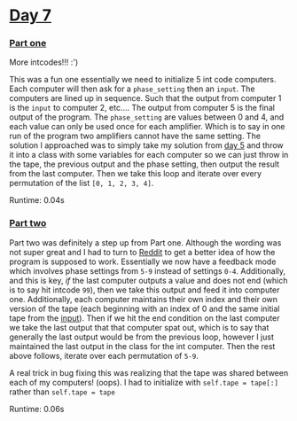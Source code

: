 # [Day 7](./src)

### [Part one](./src/part_1.py)

More intcodes!!! :')

This was a fun one essentially we need to initialize 5 int code computers. Each computer will then ask for a `phase_setting` then an `input`. The computers are lined up in sequence. Such that the output from computer 1 is the `input` to computer 2, etc.... The output from computer 5 is the final output of the program. The `phase_setting` are values between 0 and 4, and each value can only be used once for each amplifier. Which is to say in one run of the program two amplifiers cannot have the same setting. The solution I approached was to simply take my solution from [day 5](../day-5) and throw it into a class with some variables for each computer so we can just throw in the tape, the previous output and the phase setting, then output the result from the last computer. Then we take this loop and iterate over every permutation of the list `[0, 1, 2, 3, 4]`.

Runtime: 0.04s

### [Part two](./src/part_2.py)

Part two was definitely a step up from Part one. Although the wording was not super great and I had to turn to [Reddit](https://www.reddit.com/r/adventofcode/comments/e7aqcb/2019_day_7_part_2_confused_with_the_question/) to get a better idea of how the program is supposed to work. Essentially we now have a feedback mode which involves phase settings from `5-9` instead of settings `0-4`. Additionally, and this is key, *if* the last computer outputs a value and does not end (which is to say hit intcode `99`), then we take this output and feed it into computer one. Additionally, each computer maintains their own index and their own version of the tape (each beginning with an index of 0 and the same initial tape from the [input](./src/day-7.in)). Then if we hit the end condition on the last computer we take the last output that that computer spat out, which is to say that generally the last output would be from the previous loop, however I just maintained the last output in the class for the int computer. Then the rest above follows, iterate over each permutation of `5-9`.

A real trick in bug fixing this was realizing that the tape was shared between each of my computers! (oops). I had to initialize with `self.tape = tape[:]` rather than `self.tape = tape`

Runtime: 0.06s
